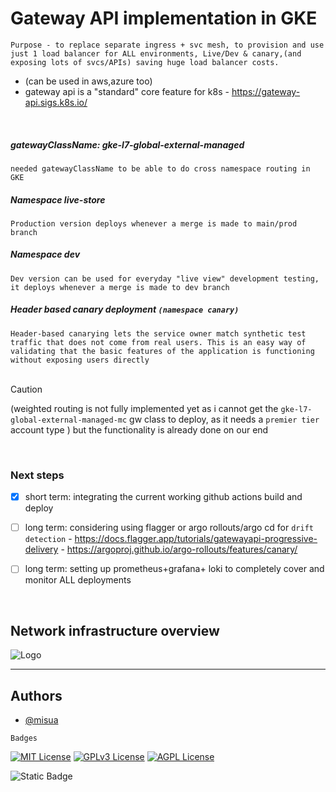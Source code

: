 
# Gateway API implementation in GKE
`Purpose - to replace separate ingress + svc mesh, to provision and use just 1 load balancer for ALL environments, Live/Dev & canary,(and exposing lots of svcs/APIs) saving huge load balancer costs.`

  - (can be used in aws,azure too)
  - gateway api is a "standard" core feature for k8s - https://gateway-api.sigs.k8s.io/

<br/>

##### gatewayClassName: gke-l7-global-external-managed

`needed gatewayClassName to be able to do cross namespace routing in GKE`
<br/>

##### Namespace live-store

`Production version deploys whenever a merge is made to main/prod branch`
<br/>

##### Namespace dev

`Dev version can be used for everyday "live view" development testing, it deploys whenever a merge is made to dev branch`
<br/>

##### Header based canary deployment `(namespace canary)`

`Header-based canarying lets the service owner match synthetic test traffic that does not come from real users. This is an easy way of validating that the basic features of the application is functioning without exposing users directly`
<br/><br/>
> [!CAUTION]
> (weighted routing is not fully implemented yet as i cannot get the `gke-l7-global-external-managed-mc` gw class to deploy, as it needs a `premier tier` account type ) but the functionality is already done on our end

<br/>

### Next steps

+ [x] short term: integrating the current working github actions build and deploy

+ [ ] long term: considering using flagger or argo rollouts/argo cd for `drift detection`
      - https://docs.flagger.app/tutorials/gatewayapi-progressive-delivery
      - https://argoproj.github.io/argo-rollouts/features/canary/
  

+ [ ] long term: setting up prometheus+grafana+ loki to completely cover and monitor ALL deployments

<br/>


## Network infrastructure overview



![Logo](https://github.com/misua/progressive-deployment-template/blob/main/base.drawio.png)
<br/>

---

## Authors

- [@misua](https://www.github.com/misua)



`Badges`


[![MIT License](https://img.shields.io/badge/License-MIT-green.svg)](https://choosealicense.com/licenses/mit/)
[![GPLv3 License](https://img.shields.io/badge/License-GPL%20v3-yellow.svg)](https://opensource.org/licenses/)
[![AGPL License](https://img.shields.io/badge/license-AGPL-blue.svg)](http://www.gnu.org/licenses/agpl-3.0)

![Static Badge](https://img.shields.io/badge/Charles-Pogi-blue)




